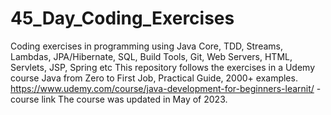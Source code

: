 # 45_Day_Coding_Exercises
Coding exercises in programming using Java Core, TDD, Streams, Lambdas, JPA/Hibernate, SQL, Build Tools, Git, Web Servers, HTML, Servlets, JSP, Spring etc
This repository follows the exercises in a Udemy course Java from Zero to First Job, Practical Guide, 2000+ examples.
https://www.udemy.com/course/java-development-for-beginners-learnit/ - course link
The course was updated in May of 2023.

